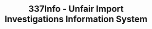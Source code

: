 ---
bigquery: https://console.cloud.google.com/bigquery?p=patents-public-data&d=usitc_investigations&page=dataset&project=sheets-management-319211
citation: US International Trade Commission 337Info Unfair Import Investigations Information
  System
contributors: US International Trade Comission
cost: None
description: US International Trade Commission 337Info Unfair Import Investigations
  Information System contains data on investigations done under Section 337. Section
  337 declares the infringement of certain statutory intellectual property rights
  and other forms of unfair competition in import trade to be unlawful practices.
  Most Section 337 investigations involve allegations of patent or registered trademark
  infringement.
documentation: FAQ and tutorial available on the site
last_edit: Mon, 04 Apr 2022 19:10:40 GMT
location: https://pubapps2.usitc.gov/337external/
maintained_by: US International Trade Comission
schema_fields: '[''issueDateOtherNonFinal'', ''complainant'', ''teoIdDueDate'', ''targetDate'',
  ''teoReliefGranted'', ''trademarkNumbers'', ''endDateMarkmanHearing'', ''htsNumbers'',
  ''dateOfPublicationFrNotice'', ''actualEndDateEvidHear'', ''currentActiveALJ'',
  ''actualStartDateEvidHear'', ''docketNo'', ''markmanHearing'', ''currentStatus'',
  ''ouiiAttorney'', ''invUnfairAct'', ''reportingRequirements'', ''investigationTermDate'',
  ''lastUpdated'', ''ouiiParticipation'', ''scheduledEndDateEvidHear'', ''finalIdOnViolationIssue'',
  ''dateCreated'', ''finalDetViolation'', ''publication_number'', ''aljAssigned'',
  ''copyrightNumbers'', ''teoIdIssueDate'', ''scheduledStartDateEvidHear'', ''teoProceedingInvolved'',
  ''investigationType'', ''dateComplaintFiled'', ''patentNumbers'', ''respondent'',
  ''finalDetNoViolation'', ''cafcAppeals'', ''startDateMarkmanHearing'', ''gcAttorney'',
  ''finalIdOnViolationDue'', ''id'', ''internalRemand'', ''title'', ''investigationNo'',
  ''patentNumber'']'
shortname: unfair_import_investigations
tags:
- import
- legal
- trade
timeframe: 2008-2021 (prior to 2008 downloadable as a JSON file)
title: 337Info - Unfair Import Investigations Information System
uuid: 2721f5ec-e599-4890-9265-9706719fc71e
---